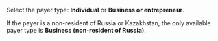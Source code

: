 Select the payer type: **Individual** or **Business or entrepreneur**.

If the payer is a non-resident of Russia or Kazakhstan, the only available payer type is **Business (non-resident of Russia)**.